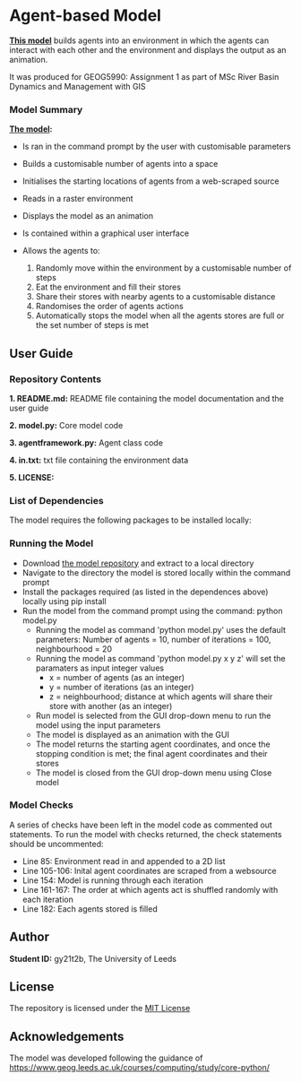 # Agent-based Model
**[This model](https://github.com/tburgess97/ABM)** builds agents into an environment in which the agents can interact with each other and the environment and displays the output as an animation.

It was produced for GEOG5990: Assignment 1 as part of MSc River Basin Dynamics and Management with GIS 

### Model Summary
**[The model](https://github.com/tburgess97/ABM):**
- Is ran in the command prompt by the user with customisable parameters
- Builds a customisable number of agents into a space
- Initialises the starting locations of agents from a web-scraped source
- Reads in a raster environment 
- Displays the model as an animation
- Is contained within a graphical user interface
- Allows the agents to:

  1. Randomly move within the environment by a customisable number of steps
  2. Eat the environment and fill their stores
  3. Share their stores with nearby agents to a customisable distance
  4. Randomises the order of agents actions
  5. Automatically stops the model when all the agents stores are full or the set number of steps is met

## User Guide

### Repository Contents

**1. README.md:** README file containing the model documentation and the user guide

**2. model.py:** Core model code

**3. agentframework.py:** Agent class code

**4. in.txt:** txt file containing the environment data

**5. LICENSE:**

### List of Dependencies

The model requires the following packages to be installed locally:


### Running the Model

- Download [the model repository](https://github.com/tburgess97/ABM) and extract to a local directory
- Navigate to the directory the model is stored locally within the command prompt 
- Install the packages required (as listed in the dependences above) locally using pip install 
- Run the model from the command prompt using the command: python model.py 
  - Running the model as command 'python model.py' uses the default parameters: Number of agents = 10, number of iterations = 100, neighbourhood = 20
  - Running the model as command 'python model.py x y z' will set the paramaters as input integer values
    - x = number of agents (as an integer)
    - y = number of iterations (as an integer)
    - z = neighbourhood; distance at which agents will share their store with another (as an integer)
  - Run model is selected from the GUI drop-down menu to run the model using the input parameters
  - The model is displayed as an animation with the GUI
  - The model returns the starting agent coordinates, and once the stopping condition is met; the final agent coordinates and their stores 
  - The model is closed from the GUI drop-down menu using Close model

### Model Checks 

A series of checks have been left in the model code as commented out statements. To run the model with checks returned, the check statements should be uncommented:
- Line 85: Environment read in and appended to a 2D list 
- Line 105-106: Inital agent coordinates are scraped from a websource 
- Line 154: Model is running through each iteration 
- Line 161-167: The order at which agents act is shuffled randomly with each iteration
- Line 182: Each agents stored is filled

## Author
**Student ID:** gy21t2b, The University of Leeds

## License 
The repository is licensed under the [MIT License](https://github.com/tburgess97/ABM/blob/main/LICENSE)

## Acknowledgements
The model was developed following the guidance of https://www.geog.leeds.ac.uk/courses/computing/study/core-python/
